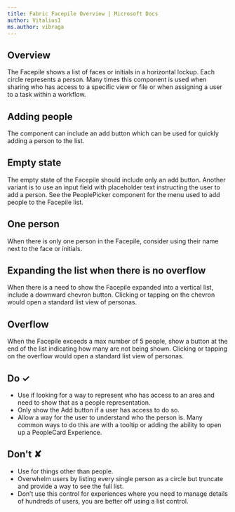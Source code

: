 ```yaml
---
title: Fabric Facepile Overview | Microsoft Docs
author: Vitalius1
ms.author: vibraga
---
```


## Overview
The Facepile shows a list of faces or initials in a horizontal lockup. Each circle represents a person. Many times this component is used when sharing who has access to a specific view or file or when assigning a user to a task within a workflow.

## Adding people

The component can include an add button which can be used for quickly adding a person to the list.

## Empty state

The empty state of the Facepile should include only an add button. Another variant is to use an input field with placeholder text instructing the user to add a person. See the PeoplePicker component for the menu used to add people to the Facepile list.

## One person

When there is only one person in the Facepile, consider using their name next to the face or initials.

## Expanding the list when there is no overflow

When there is a need to show the Facepile expanded into a vertical list, include a downward chevron button. Clicking or tapping on the chevron would open a standard list view of personas.

## Overflow

When the Facepile exceeds a max number of 5 people, show a button at the end of the list indicating how many are not being shown. Clicking or tapping on the overflow would open a standard list view of personas.


## Do &#10003;
- Use if looking for a way to represent who has access to an area and need to show that as a people representation.
- Only show the Add button if a user has access to do so.
- Allow a way for the user to understand who the person is. Many common ways to do this are with a tooltip or adding the ability to open up a PeopleCard Experience.

## Don't &#10008;
- Use for things other than people.
- Overwhelm users by listing every single person as a circle but truncate and provide a way to see the full list.
- Don’t use this control for experiences where you need to manage details of hundreds of users, you are better off using a list control.